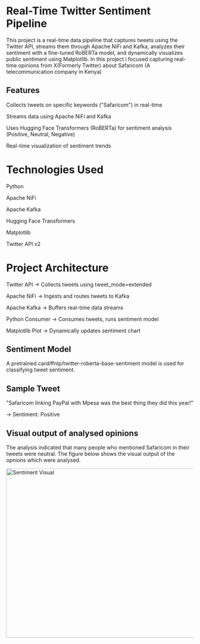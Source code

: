 # Real-Time Twitter Sentiment Pipeline
This project is a real-time data pipeline that captures tweets using the Twitter API, streams them through Apache NiFi and Kafka, analyzes their sentiment with a fine-tuned RoBERTa model, and dynamically visualizes public sentiment using Matplotlib.
In this project i focused capturing real-time opinions from X(Formerly Twitter) about Safaricom (A telecommunication company in Kenya)

## Features
Collects tweets on specific keywords ("Safaricom") in real-time

Streams data using Apache NiFi and Kafka

Uses Hugging Face Transformers (RoBERTa) for sentiment analysis (Positive, Neutral, Negative)

Real-time visualization of sentiment trends

# Technologies Used
Python

Apache NiFi

Apache Kafka

Hugging Face Transformers

Matplotlib

Twitter API v2

# Project Architecture
Twitter API → Collects tweets using tweet_mode=extended

Apache NiFi → Ingests and routes tweets to Kafka

Apache Kafka → Buffers real-time data streams

Python Consumer → Consumes tweets, runs sentiment model

Matplotlib Plot → Dynamically updates sentiment chart



## Sentiment Model
A pretrained cardiffnlp/twitter-roberta-base-sentiment model is used for classifying tweet sentiment.


## Sample Tweet
"Safaricom linking PayPal with Mpesa was the best thing they did this year!"

→ Sentiment: Positive

## Visual output of analysed opinions
The analysis indicated that many people who mentioned Safaricom in their tweets were neutral. The figure below shows the visual output of the opnions which were analysed.

<img width="844" height="455" alt="Sentiment Visual" src="https://github.com/user-attachments/assets/6c9d2316-44ef-4868-ba16-7f92233b8bf0" />

